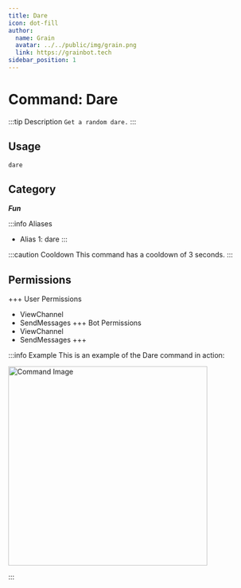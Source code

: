 ```yaml
---
title: Dare
icon: dot-fill
author:
  name: Grain
  avatar: ../../public/img/grain.png
  link: https://grainbot.tech
sidebar_position: 1
---
```



# Command: Dare

:::tip Description
`Get a random dare.`
:::

## Usage

```
dare
```

## Category

_**Fun**_

:::info Aliases
- Alias 1: dare
:::

:::caution Cooldown
This command has a cooldown of 3 seconds.
:::

## Permissions

+++ User Permissions
- ViewChannel
- SendMessages
+++ Bot Permissions
- ViewChannel
- SendMessages
+++

:::info Example
This is an example of the Dare command in action:

<img src="https://media.discordapp.net/attachments/1191858536020451388/1191869853775175792/image.png?ex=65a7024d&is=65948d4d&hm=778cf5955f13e8057685594e033b38d4e8745221002116052218e26fd7d29576&=&format=webp&quality=lossless&width=448&height=244" alt="Command Image" width="400"/>

:::
